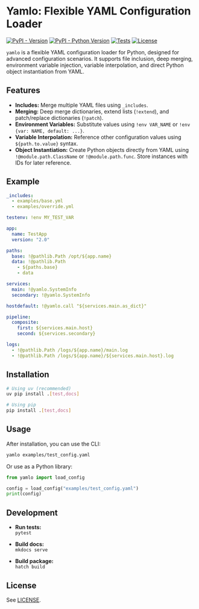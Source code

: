 # Yamlo: Flexible YAML Configuration Loader

[![PyPI - Version](https://img.shields.io/pypi/v/yamlo)](https://pypi.org/project/yamlo/) <!-- Add after publishing -->
[![PyPI - Python Version](https://img.shields.io/pypi/pyversions/yamlo)](https://pypi.org/project/yamlo/) <!-- Add after publishing -->
[![Tests](https://github.com/your-username/yamlo/actions/workflows/ci.yml/badge.svg)](https://github.com/your-username/yamlo/actions/workflows/ci.yml) <!-- CHANGE THIS -->
[![License](https://img.shields.io/pypi/l/yamlo)](./LICENSE) <!-- Add after publishing -->

`yamlo` is a flexible YAML configuration loader for Python, designed for advanced configuration scenarios. It supports file inclusion, deep merging, environment variable injection, variable interpolation, and direct Python object instantiation from YAML.

## Features

- **Includes:** Merge multiple YAML files using `_includes`.
- **Merging:** Deep merge dictionaries, extend lists (`!extend`), and patch/replace dictionaries (`!patch`).
- **Environment Variables:** Substitute values using `!env VAR_NAME` or `!env {var: NAME, default: ...}`.
- **Variable Interpolation:** Reference other configuration values using `${path.to.value}` syntax.
- **Object Instantiation:** Create Python objects directly from YAML using `!@module.path.ClassName` or `!@module.path.func`. Store instances with IDs for later reference.

## Example

```yaml
_includes:
  - examples/base.yml
  - examples/override.yml

testenv: !env MY_TEST_VAR

app:
  name: TestApp
  version: "2.0"

paths:
  base: !@pathlib.Path /opt/${app.name}
  data: !@pathlib.Path
    - ${paths.base}
    - data

services:
  main: !@yamlo.SystemInfo
  secondary: !@yamlo.SystemInfo

hostdefault: !@yamlo.call "${services.main.as_dict}" 

pipeline:
  composite:
    first: ${services.main.host}
    second: ${services.secondary}

logs:
  - !@pathlib.Path /logs/${app.name}/main.log
  - !@pathlib.Path /logs/${app.name}/${services.main.host}.log
```

## Installation

```bash
# Using uv (recommended)
uv pip install .[test,docs]

# Using pip
pip install .[test,docs]
```

## Usage

After installation, you can use the CLI:

```bash
yamlo examples/test_config.yaml
```

Or use as a Python library:

```python
from yamlo import load_config

config = load_config("examples/test_config.yaml")
print(config)
```

## Development

- **Run tests:**  
  `pytest`

- **Build docs:**  
  `mkdocs serve`

- **Build package:**  
  `hatch build`

## License

See [LICENSE](LICENSE).